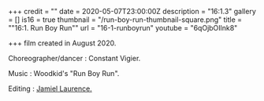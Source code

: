+++
credit = ""
date = 2020-05-07T23:00:00Z
description = "16:1.3"
gallery = []
is16 = true
thumbnail = "/run-boy-run-thumbnail-square.png"
title = "\"16:1. Run Boy Run\""
url = "16-1-runboyrun"
youtube = "6qOjbOIlnk8"

+++
film created in August 2020.

Choreographer/dancer : Constant Vigier.

Music : Woodkid's "Run Boy Run".

Editing : [Jamiel Laurence.](https://www.jamiellaurence.com/)